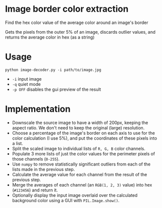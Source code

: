 # Image border color extraction
Find the hex color value of the average color around an image's border

Gets the pixels from the outer 5% of an image, discards outlier values, and returns the average color in hex (as a string)

# Usage
`python image-decoder.py -i path/to/image.jpg`

* `-i` input image
* `-q` quiet mode
* `-p OFF` disables the gui preview of the result


# Implementation
* Downscale the source image to have a width of 200px, keeping the aspect ratio. We don't need to keep the original (large) resolution.
* Choose a percentage of the image's border on each axis to use for the color calculation (I use 5%), and put the coordinates of these pixels into a list.
* Split the scaled image to individual lists of `R, G, B` color channels.
* Populate 3 more lists of just the color values for the perimeter pixels of those channels (`0-255`).
* Use `numpy` to remove statistically significant outliers from each of the lists made in the previous step.
* Calculate the average value for each channel from the result of the previous step.
* Merge the averages of each channel (an `RGB(1, 2, 3)` value) into hex (`#123456`) and return it.
* Optionally display the input image overlaid over the calculated background color using a GUI with `PIL.Image.show()`.

